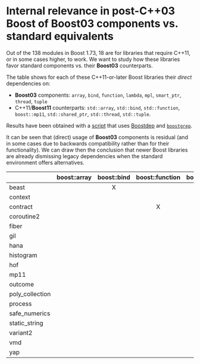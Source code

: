 # Internal relevance in post-C++03 Boost of Boost03 components vs. standard equivalents

Out of the 138 modules in Boost 1.73, 18 are for libraries that require C++11, or
in some cases higher, to work. We want to study how these libraries favor standard
components vs. their **Boost03** counterparts.

The table shows for each of these C++11-or-later Boost libraries their
*direct* dependencies on:

* **Boost03** components: `array`, `bind`, `function`, `lambda`, `mpl`,
`smart_ptr`, `thread`, `tuple`
* C++11/**Boost11** counterparts: `std::array`, `std::bind`, `std::function`,
`boost::mp11`, `std::shared_ptr`, `std::thread`, `std::tuple`.

Results have been obtained with a [script](boost_vs_std_internal.py)
that uses [Boostdep](https://www.boost.org/tools/boostdep/doc/html/index.html)
and [`boostgrep`](boostgrep).

It can be seen that (direct) usage of **Boost03** components is residual (and
in some cases due to backwards compatibility rather than for their functionality).
We can draw then the conclusion that newer Boost libraries are already dismissing
legacy dependencies when the standard environment offers alternatives.

|               |boost::array|boost::bind|boost::function|boost::lambda|boost::mpl|boost::smart_ptr|boost::thread|boost::tuple|std::array|std::bind|std::function|boost::mp11|std::shared_ptr|std::thread|std::tuple|
|---------------|:----------:|:---------:|:-------------:|:-----------:|:--------:|:--------------:|:-----------:|:----------:|:--------:|:-------:|:-----------:|:---------:|:-------------:|:---------:|:--------:|
|beast          |            |     X     |               |             |          |       X        |             |            |    X     |         |      X      |     X     |       X       |           |    X     |
|context        |            |           |               |             |          |       X        |             |            |          |    X    |      X      |           |               |           |    X     |
|contract       |            |           |       X       |             |    X     |       X        |      X      |            |          |         |             |           |               |           |    X     |
|coroutine2     |            |           |               |             |          |                |             |            |          |         |             |           |               |           |          |
|fiber          |            |           |               |             |          |       X        |             |            |          |    X    |             |           |               |     X     |    X     |
|gil            |            |           |               |             |          |                |             |            |    X     |    X    |      X      |     X     |       X       |           |          |
|hana           |            |           |               |             |    X     |                |             |     X      |    X     |         |             |           |               |           |    X     |
|histogram      |            |           |               |             |          |                |             |            |    X     |         |             |     X     |               |           |    X     |
|hof            |            |           |               |             |          |                |             |            |    X     |         |             |           |               |           |    X     |
|mp11           |            |           |               |             |          |                |             |            |          |         |             |     X     |               |           |    X     |
|outcome        |            |           |               |             |          |                |             |            |          |         |             |           |               |           |          |
|poly_collection|            |           |               |             |    X     |                |             |            |          |         |      X      |     X     |               |           |    X     |
|process        |            |           |               |             |          |                |             |            |    X     |         |      X      |           |       X       |           |    X     |
|safe_numerics  |            |           |               |             |          |                |             |            |          |         |             |     X     |               |           |          |
|static_string  |            |           |               |             |          |                |             |            |          |         |             |           |               |           |          |
|variant2       |            |           |               |             |          |                |             |            |          |         |             |     X     |               |           |          |
|vmd            |            |           |               |             |          |                |             |            |          |         |             |           |               |           |          |
|yap            |            |           |               |             |          |                |             |            |          |         |             |           |               |           |          |
